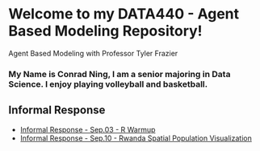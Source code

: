 # Welcome to my DATA440 - Agent Based Modeling Repository!
Agent Based Modeling with Professor Tyler Frazier
### My Name is Conrad Ning, I am a senior majoring in Data Science. I enjoy playing volleyball and basketball.

## Informal Response
- [Informal Response - Sep.03 - R Warmup](https://cning0506.github.io/DATA440-AgentBasedModeling/R_Warmup.html)
- [Informal Response - Sep.10 - Rwanda Spatial Population Visualization](https://cning0506.github.io/DATA440-AgentBasedModeling/SpatialPopulationDescription.html)
